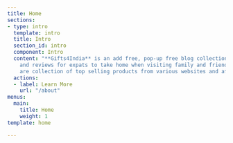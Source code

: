 ```yaml
---
title: Home
sections:
- type: intro
  template: intro
  title: Intro
  section_id: intro
  component: Intro
  content: "**Gifts4India** is an add free, pop-up free blog collection of gift ideas
    and reviews for expats to take home when visiting family and friends. Gift ideas
    are collection of top selling products from various websites and affliate links. "
  actions:
  - label: Learn More
    url: "/about"
menus:
  main:
    title: Home
    weight: 1
template: home

---
```

